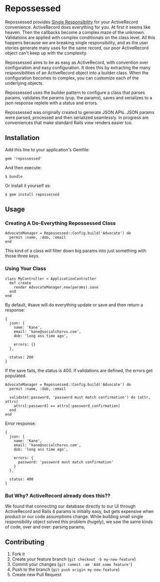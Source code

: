 # Repossessed

Repossessed provides [Single Responsibility](https://en.wikipedia.org/wiki/Single_responsibility_principle) for your ActiveRecord convenience.
ActiveRecord does everything for you. At first it seems like heaven. Then the callbacks become a complex maze of the unknown. Validations are applied with complex conditionals on the class level. All this happens because we are breaking single responsibility, and as the user stories generate many uses for the same record, our poor ActiveRecord object can't keep up with the complexity.

Repossessed aims to be as easy as ActiveRecord, with convention over configuration and easy configuration. It does this by extracting the many responsibilities of an ActiveRecord object into a builder class. When the configuration becomes to complex, you can customize each of the underlying objects.

Repossessed uses the builder pattern to configure a class that parses params,
validates the params (yup, the params), saves and serializes to a json response
replete with a status and errors.

Repossessed was originally created to generate JSON APIs. JSON params
were parsed, processed and then serialized seamlessly. In progress are
conveniences that make standard Rails view renders easier too.

## Installation

Add this line to your application's Gemfile:

    gem 'repossessed'

And then execute:

    $ bundle

Or install it yourself as:

    $ gem install repossessed

## Usage

### Creating A Do-Everything Repossessed Class

    AdvocateManager = Repossessed::Config.build('Advocate') do
      permit :name, :dob, :email
    end

This kind of a class will filter down big params into just something with those
three keys.

### Using Your Class

    class MyController < ApplicationController
      def create
        render AdvocateManager.new(params).save
      end
    end

By default, #save will do everything update or save and then return a response:

    {
      json: {
        name: 'Kane',
        email: 'kane@socialchorus.com',
        dob: 'long ass time ago',

        errors: {}
      },

      status: 200
    }

If the save fails, the status is 400. If validations are defined, the errors get
populated.

    AdvocateManager = Repossessed::Config.build('Advocate') do
      permit :name, :dob, :email

      validate(:password, 'password must match confirmation') do |attr, attrs|
        attrs[:password] == attrs[:password_confirmation]
      end
    end

Error response:

    {
      json: {
        name: 'Kane',
        email: 'kane@socialchorus.com',
        dob: 'long ass time ago',

        errors: {
          password: 'password must match confirmation'
        }
      },

      status: 400
    }

### But Why? ActiveRecord already does this??

We found that connecting our database directly to our UI through ActiveRecord and
Rails 4 params is initially easy, but gets expensive when product or our code assumptions
change. While building small single responsibility object solved this problem (hugely),
we saw the same kinds of code, over and over: parsing params, 

## Contributing

1. Fork it
2. Create your feature branch (`git checkout -b my-new-feature`)
3. Commit your changes (`git commit -am 'Add some feature'`)
4. Push to the branch (`git push origin my-new-feature`)
5. Create new Pull Request
